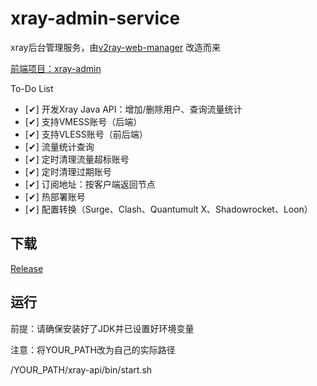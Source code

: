 # xray-admin-service
xray后台管理服务，由[v2ray-web-manager](https://github.com/master-coder-ll/v2ray-web-manager) 改造而来

[前端项目：xray-admin](https://github.com/fun90/xray-admin)

To-Do List
- [✔] 开发Xray Java API：增加/删除用户、查询流量统计
- [✔] 支持VMESS账号（后端）
- [✔] 支持VLESS账号（前后端）
- [✔] 流量统计查询
- [✔] 定时清理流量超标账号
- [✔] 定时清理过期账号
- [✔] 订阅地址：按客户端返回节点
- [✔] 热部署账号
- [✔] 配置转换（Surge、Clash、Quantumult X、Shadowrocket、Loon）

## 下载
[Release](https://github.com/fun90/xray-admin-service/releases)

## 运行
前提：请确保安装好了JDK并已设置好环境变量

注意：将YOUR_PATH改为自己的实际路径

/YOUR_PATH/xray-api/bin/start.sh